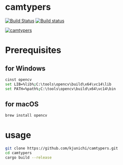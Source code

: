 # camtypers

[![Build Status](https://travis-ci.org/kjunichi/camtypers.svg?branch=master)](https://travis-ci.org/kjunichi/camtypers)
[![Build status](https://ci.appveyor.com/api/projects/status/y4bw8wc6baj74de8?svg=true)](https://ci.appveyor.com/project/kjunichi/camtypers)

[![camtypers](http://img.youtube.com/vi/5DliB_wdDEU/0.jpg)](http://www.youtube.com/watch?v=5DliB_wdDEU)

# Prerequisites

## for Windows

```bash
cinst opencv
set LIB=%lib%;C:\tools\opencv\build\x64\vc14\lib
set PATH=%path%;C:\tools\opencv\build\x64\vc14\bin
```

## for macOS  

```bash
brew install opencv
```
# usage

```bash
git clone https://github.com/kjunichi/camtypers.git
cd camtypers
cargo build --release
```
